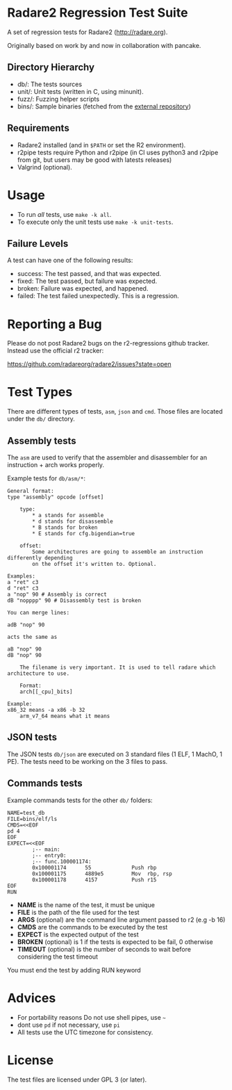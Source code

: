 # Radare2 Regression Test Suite

A set of regression tests for Radare2 (http://radare.org).

Originally based on work by and now in collaboration with pancake.

## Directory Hierarchy

 * db/:          The tests sources
 * unit/:        Unit tests (written in C, using minunit).
 * fuzz/:        Fuzzing helper scripts
 * bins/:        Sample binaries (fetched from the [external repository](https://github.com/radareorg/radare2-testbins))

## Requirements

 * Radare2 installed (and in `$PATH` or set the R2 environment).
 * r2pipe tests require Python and r2pipe (in CI uses python3 and r2pipe from git, but users may be good with latests releases)
 * Valgrind (optional).

# Usage

 * To run *all* tests, use `make -k all`.
 * To execute only the unit tests use `make -k unit-tests`.

## Failure Levels

A test can have one of the following results:
* success: The test passed, and that was expected.
* fixed: The test passed, but failure was expected.
* broken: Failure was expected, and happened.
* failed: The test failed unexpectedly. This is a regression.

# Reporting a Bug

Please do not post Radare2 bugs on the r2-regressions github tracker. Instead
use the official r2 tracker:

https://github.com/radareorg/radare2/issues?state=open

# Test Types

There are different types of tests, `asm`, `json` and `cmd`. Those files are located under the `db/` directory.

## Assembly tests

The `asm` are used to verify that the assembler and disassembler for an instruction + arch works properly.

Example tests for `db/asm/*`:

	General format:
	type "assembly" opcode [offset]

		type:
			* a stands for assemble
			* d stands for disassemble
			* B stands for broken
			* E stands for cfg.bigendian=true

		offset:
			Some architectures are going to assemble an instruction differently depending
			on the offset it's written to. Optional.

	Examples:
	a "ret" c3
	d "ret" c3
	a "nop" 90 # Assembly is correct
	dB "nopppp" 90 # Disassembly test is broken

	You can merge lines:

	adB "nop" 90

	acts the same as

	aB "nop" 90
	dB "nop" 90

        The filename is very important. It is used to tell radare which architecture to use.

        Format:
        arch[[_cpu]_bits]

	Example:
	x86_32 means -a x86 -b 32
        arm_v7_64 means what it means


## JSON tests

The JSON tests `db/json` are executed on 3 standard files (1 ELF, 1 MachO, 1 PE). The tests need to be working on the 3 files to pass.

## Commands tests

Example commands tests for the other `db/` folders:

	NAME=test_db
	FILE=bins/elf/ls
	CMDS=<<EOF
	pd 4
	EOF
	EXPECT=<<EOF
            ;-- main:
            ;-- entry0:
            ;-- func.100001174:
            0x100001174      55             Push rbp
            0x100001175      4889e5         Mov  rbp, rsp
            0x100001178      4157           Push r15
	EOF
	RUN

* **NAME** is the name of the test, it must be unique
* **FILE** is the path of the file used for the test
* **ARGS** (optional) are the command line argument passed to r2 (e.g -b 16)
* **CMDS** are the commands to be executed by the test
* **EXPECT** is the expected output of the test
* **BROKEN** (optional) is 1 if the tests is expected to be fail, 0 otherwise
* **TIMEOUT** (optional) is the number of seconds to wait before considering the test timeout

You must end the test by adding RUN keyword

# Advices

* For portability reasons Do not use shell pipes, use `~`
* dont use `pd` if not necessary, use `pi`
* All tests use the UTC timezone for consistency.

# License

The test files are licensed under GPL 3 (or later).
